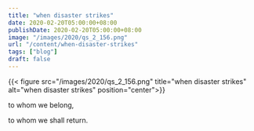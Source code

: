 ```yaml
---
title: "when disaster strikes"
date: 2020-02-20T05:00:00+08:00
publishDate: 2020-02-20T05:00:00+08:00
image: "/images/2020/qs_2_156.png"
url: "/content/when-disaster-strikes"
tags: ["blog"]
draft: false
---
```


{{< figure src="/images/2020/qs_2_156.png" title="when disaster strikes" alt="when disaster strikes" position="center">}}

to whom we belong,

to whom we shall return.